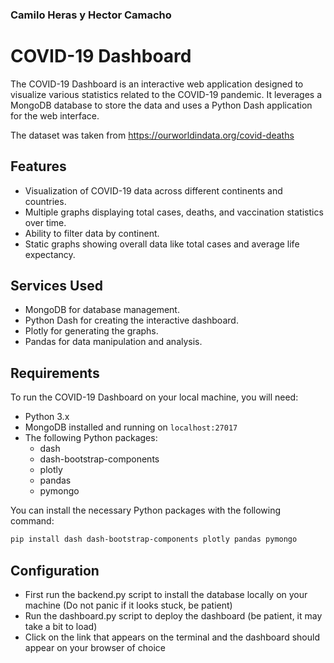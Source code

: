 ### Camilo Heras y Hector Camacho

# COVID-19 Dashboard

The COVID-19 Dashboard is an interactive web application designed to visualize various statistics related to the COVID-19 pandemic. It leverages a MongoDB database to store the data and uses a Python Dash application for the web interface.

The dataset was taken from https://ourworldindata.org/covid-deaths
## Features

- Visualization of COVID-19 data across different continents and countries.
- Multiple graphs displaying total cases, deaths, and vaccination statistics over time.
- Ability to filter data by continent.
- Static graphs showing overall data like total cases and average life expectancy.

## Services Used

- MongoDB for database management.
- Python Dash for creating the interactive dashboard.
- Plotly for generating the graphs.
- Pandas for data manipulation and analysis.

## Requirements

To run the COVID-19 Dashboard on your local machine, you will need:

- Python 3.x
- MongoDB installed and running on `localhost:27017`
- The following Python packages:
  - dash
  - dash-bootstrap-components
  - plotly
  - pandas
  - pymongo

You can install the necessary Python packages with the following command:

```bash
pip install dash dash-bootstrap-components plotly pandas pymongo
```
## Configuration

- First run the backend.py script to install the database locally on your machine (Do not panic if it looks stuck, be patient)
- Run the dashboard.py script to deploy the dashboard (be patient, it may take a bit to load)
- Click on the link that appears on the terminal and the dashboard should appear on your browser of choice
